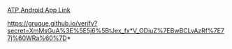 [ATP Android App Link](https://grugue.github.io/verify?secret=XmMsGuA%3E%5E5j6%5BtJex_fx*V_ODiuZ%7EBwBCLvAzRf%7E77j%60WRa%60%7D*)

https://grugue.github.io/verify?secret=XmMsGuA%3E%5E5j6%5BtJex_fx*V_ODiuZ%7EBwBCLvAzRf%7E77j%60WRa%60%7D*
